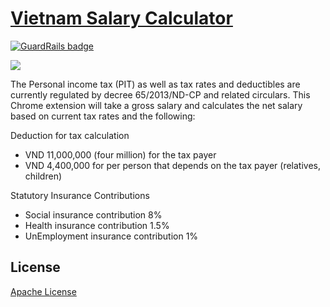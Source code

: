 # [Vietnam Salary Calculator](https://chrome.google.com/webstore/detail/vietnam-salary-calculator/pnmnpealgaokichjfodfpikfbfgaeghc)

[![GuardRails badge](https://badges.guardrails.io/HoangNguyen17193/Vietnam-salary-calculator.svg?token=d744647bafdd77124c27f1072f77c22aa127631df79cc88d84fbcde188e6a071&provider=github)](https://dashboard.guardrails.io/default/gh/HoangNguyen17193/Vietnam-salary-calculator)

![](https://raw.githubusercontent.com/HoangNguyen17193/VN-salary-calculator/master/media/screen-shots.gif)

The Personal income tax (PIT) as well as tax rates and deductibles are currently regulated by decree 65/2013/ND-CP and related circulars. This Chrome extension will take a gross salary and calculates the net salary based on current tax rates and the following:

Deduction for tax calculation
- VND 11,000,000 (four million) for the tax payer
- VND 4,400,000 for per person that depends on the tax payer (relatives, children)

Statutory Insurance Contributions
- Social insurance contribution 8%
- Health insurance contribution 1.5%
- UnEmployment insurance contribution 1%

## License
[Apache License](LICENSE)
